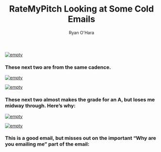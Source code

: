 ﻿---
title: RateMyPitch Looking at Some Cold Emails
description: With the holiday season in full swing, I decided to go through some cold emails and post them on LinkedIn. If you are looking for the best cold email template, or trying to figure out how to get more responses on cold email, watch these videos (you’ll like want to full screen these)
coverImage: img/fireplace.jpg
publishDate: Dec 22, 2017

author: Ryan O'Hara
authorProfile: Ryan O'Hara has been an early employee at several startups helping them with marketing and prospecting tactics, including Dyn who was acquired by Oracle for $600+ million in 2016. He's had prospecting campaigns featured in Fortune, Mashable, and TheNextWeb. Ryan specializes in branding, business development, prospecting, and coaching people on how to make good digital first impressions. He also mentors two accelerators, The Iron Yard and The Alpha Loft, and hosts The Prospecting Podcast.
authorImage: img/Ryan-OHara-Headshot.png
---

[![empty](/img/fire-place-one.png)](//play.vidyard.com/qsJgRmXWomZue76K9vw1qs.html?v=3.1.1)

### These next two are from the same cadence.

[![empty](/img/fire-place-two.png)](//play.vidyard.com/jhX3TVLtRMiZ5KU2guyvDY.html?v=3.1.1)

[![empty](/img/fire-place-three.png)](//play.vidyard.com/3DChbjANrMZXCYfS6RvEWA.html?v=3.1.1)

### These next two almost makes the grade for an A, but loses me midway through. Here’s why:

[![empty](/img/fire-place-four.png)](//play.vidyard.com/svWGqxp7wWw5TLzkoj8GiX.html?v=3.1.1)

[![empty](/img/fire-place-five.png)](//play.vidyard.com/zeJ25VgYVW7mSRChxfet9X.html?v=3.1.1)

### This is a good email, but misses out on the important “Why are you emailing me” part of the email: